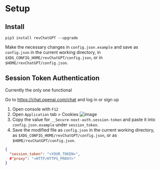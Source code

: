 # Setup

## Install

`pip3 install revChatGPT --upgrade`

Make the necessary changes in `config.json.example` and save as `config.json` in the current working directory, in `$XDG_CONFIG_HOME/revChatGPT/config.json`, or in `$HOME/revChatGPT/config.json`.

## Session Token Authentication

Currently the only one functional

</summary>

Go to https://chat.openai.com/chat and log in or sign up

1. Open console with `F12`
2. Open `Application` tab > Cookies
![image](https://user-images.githubusercontent.com/36258159/207024908-4c2805cc-2741-4732-86b1-e2e8c19bd23f.png)
3. Copy the value for `__Secure-next-auth.session-token` and paste it into `config.json.example` under `session_token`. 
4. Save the modified file as `config.json` in the current working directory, as `$XDG_CONFIG_HOME/revChatGPT/config.json`, or as `$HOME/revChatGPT/config.json`.

```json
{
  "session_token": "<YOUR_TOKEN>",
  #"proxy": "<HTTP/HTTPS_PROXY>"
}
```
